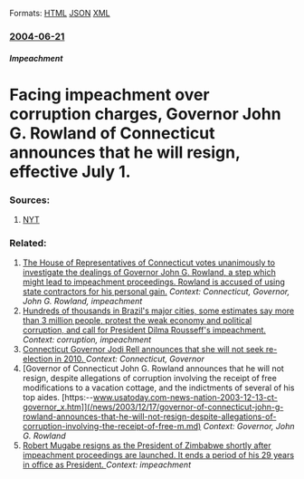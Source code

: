 
Formats: [HTML](/news/2004/06/21/facing-impeachment-over-corruption-charges-governor-john-g-rowland-of-connecticut-announces-that-he-will-resign-effective-july-1.html)  [JSON](/news/2004/06/21/facing-impeachment-over-corruption-charges-governor-john-g-rowland-of-connecticut-announces-that-he-will-resign-effective-july-1.json)  [XML](/news/2004/06/21/facing-impeachment-over-corruption-charges-governor-john-g-rowland-of-connecticut-announces-that-he-will-resign-effective-july-1.xml)  

### [2004-06-21](/news/2004/06/21/index.md)

##### Impeachment
#  Facing impeachment over corruption charges, Governor John G. Rowland of Connecticut announces that he will resign, effective July 1. 




### Sources:

1. [NYT](https://www.nytimes.com/2004/06/22/nyregion/22text.html)

### Related:

1. [ The House of Representatives of Connecticut votes unanimously to investigate the dealings of Governor John G. Rowland, a step which might lead to impeachment proceedings. Rowland is accused of using state contractors for his personal gain.](/news/2004/01/26/the-house-of-representatives-of-connecticut-votes-unanimously-to-investigate-the-dealings-of-governor-john-g-rowland-a-step-which-might-l.md) _Context: Connecticut, Governor, John G. Rowland, impeachment_
2. [Hundreds of thousands in Brazil's major cities, some estimates say more than 3 million people, protest the weak economy and political corruption, and call for President Dilma Rousseff's impeachment. ](/news/2016/03/13/hundreds-of-thousands-in-brazil-s-major-cities-some-estimates-say-more-than-3-million-people-protest-the-weak-economy-and-political-corrup.md) _Context: corruption, impeachment_
3. [ Connecticut Governor Jodi Rell announces that she will not seek re-election in 2010. ](/news/2009/11/9/connecticut-governor-jodi-rell-announces-that-she-will-not-seek-re-election-in-2010.md) _Context: Connecticut, Governor_
4. [Governor of Connecticut John G. Rowland announces that he will not resign, despite allegations of corruption involving the receipt of free modifications to a vacation cottage, and the indictments of several of his top aides. [https:--www.usatoday.com-news-nation-2003-12-13-ct-governor_x.htm]](/news/2003/12/17/governor-of-connecticut-john-g-rowland-announces-that-he-will-not-resign-despite-allegations-of-corruption-involving-the-receipt-of-free-m.md) _Context: Governor, John G. Rowland_
5. [Robert Mugabe resigns as the President of Zimbabwe shortly after impeachment proceedings are launched. It ends a period of his 29 years in office as President. ](/news/2017/11/21/robert-mugabe-resigns-as-the-president-of-zimbabwe-shortly-after-impeachment-proceedings-are-launched-it-ends-a-period-of-his-29-years-in-o.md) _Context: impeachment_
